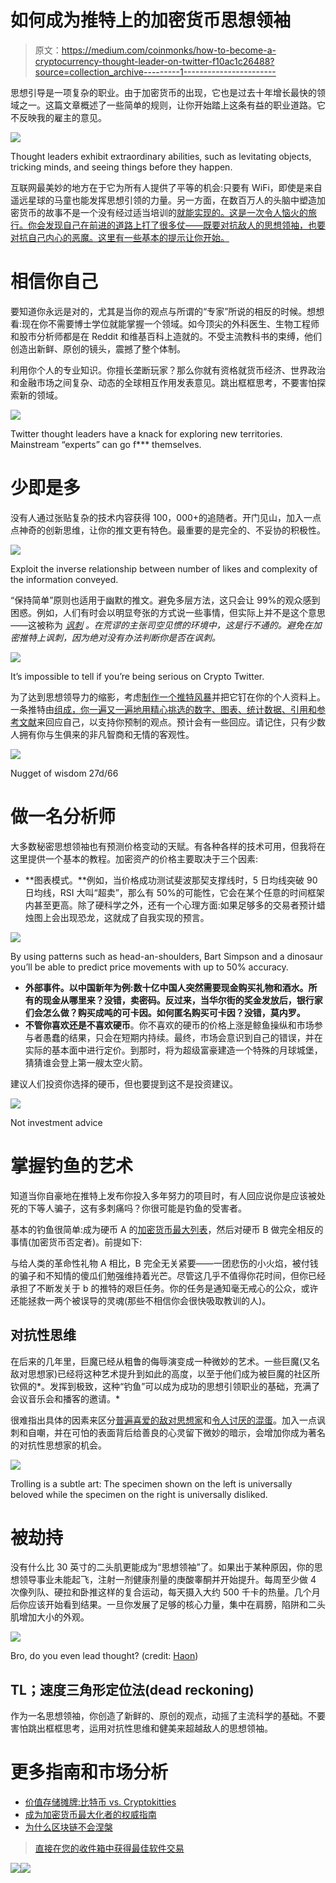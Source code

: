 # 如何成为推特上的加密货币思想领袖

> 原文：<https://medium.com/coinmonks/how-to-become-a-cryptocurrency-thought-leader-on-twitter-f10ac1c26488?source=collection_archive---------1----------------------->

思想引导是一项复杂的职业。由于加密货币的出现，它也是过去十年增长最快的领域之一。这篇文章概述了一些简单的规则，让你开始踏上这条有益的职业道路。它不反映我的雇主的意见。

![](img/76d9d747ea62418e03b1d73c76d1ea21.png)

Thought leaders exhibit extraordinary abilities, such as levitating objects, tricking minds, and seeing things before they happen.

互联网最美妙的地方在于它为所有人提供了平等的机会:只要有 WiFi，即使是来自遥远星球的马童也能发挥思想引领的力量。另一方面，在数百万人的头脑中塑造加密货币的故事不是一个没有经过适当培训的[就能实现的。这是一次令人恼火的旅行。你会发现自己在前进的道路上打了很多仗——既要对抗敌人的思想领袖，也要对抗自己内心的恶魔。这里有一些基本的提示让你开始。](https://www.youtube.com/watch?v=rWF0f183tSA)

# 相信你自己

要知道你永远是对的，尤其是当你的观点与所谓的“专家”所说的相反的时候。想想看:现在你不需要博士学位就能掌握一个领域。如今顶尖的外科医生、生物工程师和股市分析师都是在 Reddit 和维基百科上造就的。不受主流教科书的束缚，他们创造出新鲜、原创的镜头，震撼了整个体制。

利用你个人的专业知识。你擅长垄断玩家？那么你就有资格就货币经济、世界政治和金融市场之间复杂、动态的全球相互作用发表意见。跳出框框思考，不要害怕探索新的领域。

![](img/eff31a076434d74451babb2432851326.png)

Twitter thought leaders have a knack for exploring new territories. Mainstream “experts” can go f*** themselves.

# 少即是多

没有人通过张贴复杂的技术内容获得 100，000+的追随者。开门见山，加入一点点神奇的创新思维，让你的推文更有特色。最重要的是完全的、不妥协的积极性。

![](img/df1b2f1c4963b6a951d2726c64b1e932.png)

Exploit the inverse relationship between number of likes and complexity of the information conveyed.

“保持简单”原则也适用于幽默的推文。避免多层方法，这只会让 99%的观众感到困惑。例如，人们有时会以明显夸张的方式说一些事情，但实际上并不是这个意思——这被称为 [*讽刺*](https://dictionary.cambridge.org/dictionary/english/sarcasm) *。在荒谬的主张司空见惯的环境中，这是行不通的。避免在加密推特上讽刺，因为绝对没有办法判断你是否在讽刺。*

![](img/8e65bd54d3587a79e01cc53ef02952af.png)

It’s impossible to tell if you’re being serious on Crypto Twitter.

为了达到思想领导力的缩影，考虑[制作一个推特风暴](https://twitter.com/danheld/status/1128706113279528961)并把它钉在你的个人资料上。一条推特由[组成，你一遍又一遍地用精心挑选的数字、图表、统计数据、引用和参考文献](https://twitter.com/tuurdemeester/status/1078682801954799617?lang=en)来回应自己，以支持你预制的观点。预计会有一些回应。请记住，只有少数人拥有你与生俱来的非凡智商和无情的客观性。

![](img/904376750df638985ac24b84a9874ca9.png)

Nugget of wisdom 27d/66

# 做一名分析师

大多数秘密思想领袖也有预测价格变动的天赋。有各种各样的技术可用，但我将在这里提供一个基本的教程。加密资产的价格主要取决于三个因素:

*   **图表模式。**例如，当价格成功测试斐波那契支撑线时，5 日均线突破 90 日均线，RSI 大叫“超卖”，那么有 50%的可能性，它会在某个任意的时间框架内甚至更高。除了硬科学之外，还有一个心理方面:如果足够多的交易者预计蜡烛图上会出现恐龙，这就成了自我实现的预言。

![](img/cfac3e0c610d22d547df63c4f0c712f6.png)

By using patterns such as head-an-shoulders, Bart Simpson and a dinosaur you’ll be able to predict price movements with up to 50% accuracy.

*   **外部事件。以中国新年为例:数十亿中国人突然需要现金购买礼物和酒水。所有的现金从哪里来？没错，卖密码。反过来，当华尔街的奖金发放后，银行家们会怎么做？购买成吨的可卡因。如何匿名购买可卡因？没错，莫内罗。**
*   **不管你喜欢还是不喜欢硬币**。你不喜欢的硬币的价格上涨是鲸鱼操纵和市场参与者愚蠢的结果，只会在短期内持续。最终，市场会意识到自己的错误，并在实际的基本面中进行定价。到那时，将为超级富豪建造一个特殊的月球城堡，猜猜谁会登上第一艘太空火箭。

建议人们投资你选择的硬币，但也要提到这不是投资建议。

![](img/cd790fa6c9173c1b7c31a0a9d7ba6b56.png)

Not investment advice

# 掌握钓鱼的艺术

知道当你自豪地在推特上发布你投入多年努力的项目时，有人回应说你是应该被处死的下等人骗子，这有多刺痛吗？你很可能是钓鱼的受害者。

基本的钓鱼很简单:成为硬币 A 的[加密货币最大列表](https://hackernoon.com/the-definitive-guide-to-becoming-a-crypto-maximalist-82b64d02c707)，然后对硬币 B 做完全相反的事情(加密货币否定者)。前提如下:

与给人类的革命性礼物 A 相比，B 完全无关紧要——一团悲伤的小火焰，被付钱的骗子和不知情的傻瓜们勉强维持着光芒。尽管这几乎不值得你花时间，但你已经承担了不断发关于 b 的推特的艰巨任务。你的任务是通知毫无戒心的公众，或许还能拯救一两个被误导的灵魂(那些不相信你会很快吸取教训的人)。

## 对抗性思维

在后来的几年里，巨魔已经从粗鲁的侮辱演变成一种微妙的艺术。一些巨魔(又名敌对思想家)已经将这种艺术提升到如此的高度，以至于他们成为被巨魔的社区所钦佩的*。发挥到极致，这种“钓鱼”可以成为成功的思想引领职业的基础，充满了会议音乐会和播客的邀请。*

很难指出具体的因素来区分[普遍喜爱的敌对思想家](https://twitter.com/udiWertheimer)和[令人讨厌的混蛋](https://twitter.com/bitcoinerrorlog)。加入一点讽刺和自嘲，并在可怕的表面背后给善良的心灵留下微妙的暗示，会增加你成为著名的对抗性思想家的机会。

![](img/5fa8e1b34e3b6c951fe61ac8cbfc6d16.png)

Trolling is a subtle art: The specimen shown on the left is universally beloved while the specimen on the right is universally disliked.

# 被劫持

没有什么比 30 英寸的二头肌更能成为“思想领袖”了。如果出于某种原因，你的思想领导事业未能起飞，注射一剂健康剂量的庚酸睾酮并开始提升。每周至少做 4 次像列队、硬拉和卧推这样的复合运动，每天摄入大约 500 千卡的热量。几个月后你应该开始看到结果。一旦你发展了足够的核心力量，集中在肩膀，陷阱和二头肌增加大小的外观。

![](img/beedff9d9d201240939fd8a5195e5363.png)

Bro, do you even lead thought? (credit: [Haon](https://twitter.com/NoahPierau))

## TL；速度三角形定位法(dead reckoning)

作为一名思想领袖，你创造了新鲜的、原创的观点，动摇了主流科学的基础。不要害怕跳出框框思考，运用对抗性思维和健美来超越敌人的思想领袖。

# 更多指南和市场分析

*   [价值存储摊牌:比特币 vs. Cryptokitties](https://blog.goodaudience.com/showdown-of-stores-of-value-bitcoin-vs-cryptokitties-8df80f4045e7)
*   [成为加密货币最大化者的权威指南](/hackernoon/the-definitive-guide-to-becoming-a-crypto-maximalist-82b64d02c707)
*   [为什么区块链不会涅槃](https://blog.goodaudience.com/blockchain-bah-2afda19f7f1)

> [直接在您的收件箱中获得最佳软件交易](https://coincodecap.com/?utm_source=coinmonks)

[![](img/7c0b3dfdcbfea594cc0ae7d4f9bf6fcb.png)](https://coincodecap.com/?utm_source=coinmonks)[![](img/a06b758bdcc47dca7c2504f298674d87.png)](https://coincodecap.com)